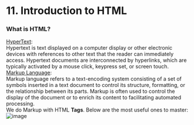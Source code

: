# 11. Introduction to HTML
### What is HTML?
  
[HyperText](https://en.wikipedia.org/wiki/Hypertext):<br>
Hypertext is text displayed on a computer display or other electronic devices with references to other text that the reader can immediately access. Hypertext documents are interconnected by hyperlinks, which are typically activated by a mouse click, keypress set, or screen touch.<br>
[Markup Language](https://en.wikipedia.org/wiki/Markup_language):<br>
Markup language refers to a text-encoding system consisting of a set of symbols inserted in a text document to control its structure, formatting, or the relationship between its parts. Markup is often used to control the display of the document or to enrich its content to facilitating automated processing.<br>
We do Markup with HTML **Tags**. Below are the most useful ones to master:<br>
![image](https://user-images.githubusercontent.com/98670879/213596115-87294f71-0e18-433b-a33f-36cf93451e6e.png)


